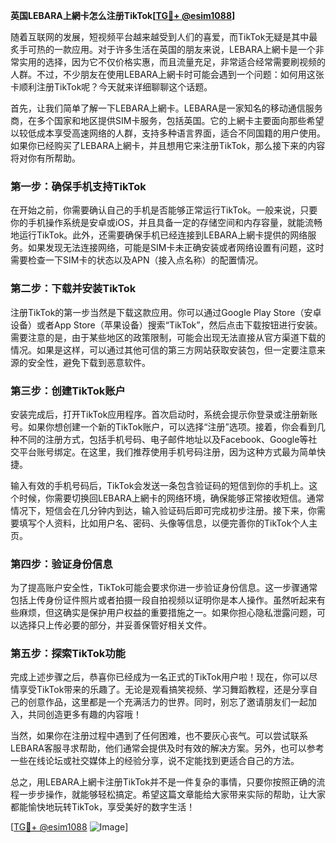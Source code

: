 **英国LEBARA上網卡怎么注册TikTok[[TG💪+ @esim1088](https://t.me/s/esim1088)]**

随着互联网的发展，短视频平台越来越受到人们的喜爱，而TikTok无疑是其中最炙手可热的一款应用。对于许多生活在英国的朋友来说，LEBARA上網卡是一个非常实用的选择，因为它不仅价格实惠，而且流量充足，非常适合经常需要刷视频的人群。不过，不少朋友在使用LEBARA上網卡时可能会遇到一个问题：如何用这张卡顺利注册TikTok呢？今天就来详细聊聊这个话题。

首先，让我们简单了解一下LEBARA上網卡。LEBARA是一家知名的移动通信服务商，在多个国家和地区提供SIM卡服务，包括英国。它的上網卡主要面向那些希望以较低成本享受高速网络的人群，支持多种语言界面，适合不同国籍的用户使用。如果你已经购买了LEBARA上網卡，并且想用它来注册TikTok，那么接下来的内容将对你有所帮助。

### **第一步：确保手机支持TikTok**

在开始之前，你需要确认自己的手机是否能够正常运行TikTok。一般来说，只要你的手机操作系统是安卓或iOS，并且具备一定的存储空间和内存容量，就能流畅地运行TikTok。此外，还需要确保手机已经连接到LEBARA上網卡提供的网络服务。如果发现无法连接网络，可能是SIM卡未正确安装或者网络设置有问题，这时需要检查一下SIM卡的状态以及APN（接入点名称）的配置情况。

### **第二步：下载并安装TikTok**

注册TikTok的第一步当然是下载这款应用。你可以通过Google Play Store（安卓设备）或者App Store（苹果设备）搜索“TikTok”，然后点击下载按钮进行安装。需要注意的是，由于某些地区的政策限制，可能会出现无法直接从官方渠道下载的情况。如果是这样，可以通过其他可信的第三方网站获取安装包，但一定要注意来源的安全性，避免下载到恶意软件。

### **第三步：创建TikTok账户**

安装完成后，打开TikTok应用程序。首次启动时，系统会提示你登录或注册新账号。如果你想创建一个新的TikTok账户，可以选择“注册”选项。接着，你会看到几种不同的注册方式，包括手机号码、电子邮件地址以及Facebook、Google等社交平台账号绑定。在这里，我们推荐使用手机号码注册，因为这种方式最为简单快捷。

输入有效的手机号码后，TikTok会发送一条包含验证码的短信到你的手机上。这个时候，你需要切换回LEBARA上網卡的网络环境，确保能够正常接收短信。通常情况下，短信会在几分钟内到达，输入验证码后即可完成初步注册。接下来，你需要填写个人资料，比如用户名、密码、头像等信息，以便完善你的TikTok个人主页。

### **第四步：验证身份信息**

为了提高账户安全性，TikTok可能会要求你进一步验证身份信息。这一步骤通常包括上传身份证件照片或者拍摄一段自拍视频以证明你是本人操作。虽然听起来有些麻烦，但这确实是保护用户权益的重要措施之一。如果你担心隐私泄露问题，可以选择只上传必要的部分，并妥善保管好相关文件。

### **第五步：探索TikTok功能**

完成上述步骤之后，恭喜你已经成为一名正式的TikTok用户啦！现在，你可以尽情享受TikTok带来的乐趣了。无论是观看搞笑视频、学习舞蹈教程，还是分享自己的创意作品，这里都是一个充满活力的世界。同时，别忘了邀请朋友们一起加入，共同创造更多有趣的内容哦！

当然，如果你在注册过程中遇到了任何困难，也不要灰心丧气。可以尝试联系LEBARA客服寻求帮助，他们通常会提供及时有效的解决方案。另外，也可以参考一些在线论坛或社交媒体上的经验分享，说不定能找到更适合自己的方法。

总之，用LEBARA上網卡注册TikTok并不是一件复杂的事情，只要你按照正确的流程一步步操作，就能够轻松搞定。希望这篇文章能给大家带来实际的帮助，让大家都能愉快地玩转TikTok，享受美好的数字生活！

[[TG💪+ @esim1088](https://t.me/s/esim1088) ![Image](https://i.postimg.cc/4NQfJmqS/Snipaste-2025-05-13-00-14-12.png)]